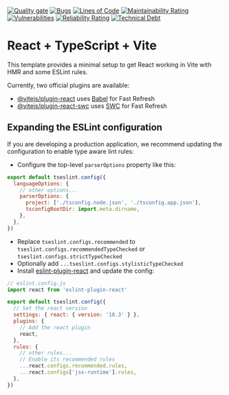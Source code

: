 [![Quality gate](https://sonarcloud.io/api/project_badges/quality_gate?project=JonathanGian_TS_Group_App)](https://sonarcloud.io/summary/new_code?id=JonathanGian_TS_Group_App)
[![Bugs](https://sonarcloud.io/api/project_badges/measure?project=JonathanGian_TS_Group_App&metric=bugs)](https://sonarcloud.io/summary/new_code?id=JonathanGian_TS_Group_App)
[![Lines of Code](https://sonarcloud.io/api/project_badges/measure?project=JonathanGian_TS_Group_App&metric=ncloc)](https://sonarcloud.io/summary/new_code?id=JonathanGian_TS_Group_App)
[![Maintainability Rating](https://sonarcloud.io/api/project_badges/measure?project=JonathanGian_TS_Group_App&metric=sqale_rating)](https://sonarcloud.io/summary/new_code?id=JonathanGian_TS_Group_App)
[![Vulnerabilities](https://sonarcloud.io/api/project_badges/measure?project=JonathanGian_TS_Group_App&metric=vulnerabilities)](https://sonarcloud.io/summary/new_code?id=JonathanGian_TS_Group_App)
[![Reliability Rating](https://sonarcloud.io/api/project_badges/measure?project=JonathanGian_TS_Group_App&metric=reliability_rating)](https://sonarcloud.io/summary/new_code?id=JonathanGian_TS_Group_App)
[![Technical Debt](https://sonarcloud.io/api/project_badges/measure?project=JonathanGian_TS_Group_App&metric=sqale_index)](https://sonarcloud.io/summary/new_code?id=JonathanGian_TS_Group_App)


# React + TypeScript + Vite

This template provides a minimal setup to get React working in Vite with HMR and some ESLint rules.

Currently, two official plugins are available:

- [@vitejs/plugin-react](https://github.com/vitejs/vite-plugin-react/blob/main/packages/plugin-react/README.md) uses [Babel](https://babeljs.io/) for Fast Refresh
- [@vitejs/plugin-react-swc](https://github.com/vitejs/vite-plugin-react-swc) uses [SWC](https://swc.rs/) for Fast Refresh

## Expanding the ESLint configuration

If you are developing a production application, we recommend updating the configuration to enable type aware lint rules:

- Configure the top-level `parserOptions` property like this:

```js
export default tseslint.config({
  languageOptions: {
    // other options...
    parserOptions: {
      project: ['./tsconfig.node.json', './tsconfig.app.json'],
      tsconfigRootDir: import.meta.dirname,
    },
  },
})
```

- Replace `tseslint.configs.recommended` to `tseslint.configs.recommendedTypeChecked` or `tseslint.configs.strictTypeChecked`
- Optionally add `...tseslint.configs.stylisticTypeChecked`
- Install [eslint-plugin-react](https://github.com/jsx-eslint/eslint-plugin-react) and update the config:

```js
// eslint.config.js
import react from 'eslint-plugin-react'

export default tseslint.config({
  // Set the react version
  settings: { react: { version: '18.3' } },
  plugins: {
    // Add the react plugin
    react,
  },
  rules: {
    // other rules...
    // Enable its recommended rules
    ...react.configs.recommended.rules,
    ...react.configs['jsx-runtime'].rules,
  },
})
```
